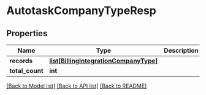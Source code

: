 # AutotaskCompanyTypeResp

## Properties
Name | Type | Description | Notes
------------ | ------------- | ------------- | -------------
**records** | [**list[BillingIntegrationCompanyType]**](BillingIntegrationCompanyType.md) |  | 
**total_count** | **int** |  | 

[[Back to Model list]](../README.md#documentation-for-models) [[Back to API list]](../README.md#documentation-for-api-endpoints) [[Back to README]](../README.md)

